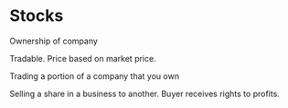 # Stocks

Ownership of company

Tradable. Price based on market price. 

Trading a portion of a company that you own

Selling a share in a business to another. Buyer receives rights to profits. 
